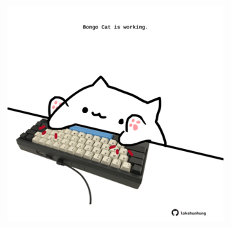 <!-- built at 22/08/2024, 24:01:42 UTC -->
<p align="center">
  <img width="500" height="500" src="./ReadmeImage.svg">
</p>
